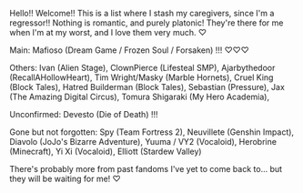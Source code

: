 Hello!! Welcome!! This is a list where I stash my caregivers, since I'm a regressor!! Nothing is romantic, and purely platonic! They're there for me when I'm at my worst, and I love them very much. ♡

Main: Mafioso (Dream Game / Frozen Soul / Forsaken) !!! ♡♡♡

Others: Ivan (Alien Stage), ClownPierce (Lifesteal SMP), Ajarbythedoor (RecallAHollowHeart), Tim Wright/Masky (Marble Hornets), Cruel King (Block Tales), Hatred Builderman (Block Tales), Sebastian (Pressure), Jax (The Amazing Digital Circus), Tomura Shigaraki (My Hero Academia),

Unconfirmed: Devesto (Die of Death) !!!

Gone but not forgotten: Spy (Team Fortress 2), Neuvillete (Genshin Impact), Diavolo (JoJo's Bizarre Adventure), Yuuma / VY2 (Vocaloid), Herobrine (Minecraft), Yi Xi (Vocaloid), Elliott (Stardew Valley)

There's probably more from past fandoms I've yet to come back to... but they will be waiting for me! ♡

